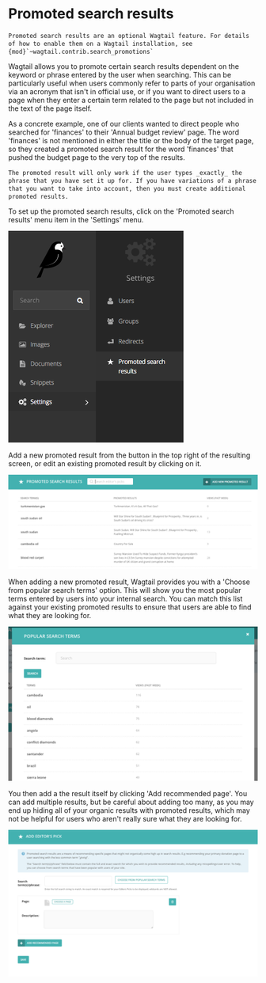 # Promoted search results

```{note}
Promoted search results are an optional Wagtail feature. For details of how to enable them on a Wagtail installation, see {mod}`~wagtail.contrib.search_promotions`
```

Wagtail allows you to promote certain search results dependent on the keyword or phrase entered by the user when searching. This can be particularly useful when users commonly refer to parts of your organisation via an acronym that isn't in official use, or if you want to direct users to a page when they enter a certain term related to the page but not included in the text of the page itself.

As a concrete example, one of our clients wanted to direct people who searched for 'finances' to their 'Annual budget review' page. The word 'finances' is not mentioned in either the title or the body of the target page, so they created a promoted search result for the word 'finances' that pushed the budget page to the very top of the results.

```{note}
The promoted result will only work if the user types _exactly_ the phrase that you have set it up for. If you have variations of a phrase that you want to take into account, then you must create additional promoted results.
```

To set up the promoted search results, click on the 'Promoted search results' menu item in the 'Settings' menu.

![](../../_static/images/screen37_promoted_menu_item.png)

Add a new promoted result from the button in the top right of the resulting screen, or edit an existing promoted result by clicking on it.

![](../../_static/images/screen38_promoted_results_listing.png)

When adding a new promoted result, Wagtail provides you with a 'Choose from popular search terms' option. This will show you the most popular terms entered by users into your internal search. You can match this list against your existing promoted results to ensure that users are able to find what they are looking for.

![](../../_static/images/screen38.5_popular_search_results.png)

You then add a the result itself by clicking 'Add recommended page'. You can add multiple results, but be careful about adding too many, as you may end up hiding all of your organic results with promoted results, which may not be helpful for users who aren't really sure what they are looking for.

![](../../_static/images/screen39_add_promoted_result.png)
